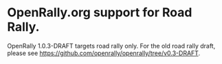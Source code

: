 # OpenRally.org support for Road Rally.
OpenRally 1.0.3-DRAFT targets road rally only.
For the old road rally draft, please see
https://github.com/openrally/openrally/tree/v0.3-DRAFT.
